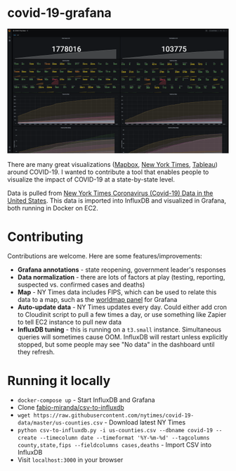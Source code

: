 covid-19-grafana
===

![Dashboard](img/dashboard.png)

There are many great visualizations ([Mapbox](https://blog.mapbox.com/notable-maps-visualizing-covid-19-and-surrounding-impacts-951724cc4bd8), [New York Times](https://www.nytimes.com/interactive/2020/us/coronavirus-us-cases.html), [Tableau](https://public.tableau.com/en-us/s/covid-19-viz-gallery)) around COVID-19. I wanted to contribute a tool that enables people to visualize the impact of COVID-19 at a state-by-state level.

Data is pulled from [New York Times Coronavirus (Covid-19) Data in the United States](https://github.com/nytimes/covid-19-data). This data is imported into InfluxDB and visualized in Grafana, both running in Docker on EC2.

# Contributing
Contributions are welcome. Here are some features/improvements:
- **Grafana annotations** - state reopening, government leader's responses
- **Data normalization** - there are lots of factors at play (testing, reporting, suspected vs. confirmed cases and deaths)
- **Map** - NY Times data includes FIPS, which can be used to relate this data to a map, such as the [worldmap panel](https://grafana.com/grafana/plugins/grafana-worldmap-panel/installation) for Grafana
- **Auto-update data** - NY Times updates every day. Could either add cron to Cloudinit script to pull a few times a day, or use something like Zapier to tell EC2 instance to pull new data
- **InfluxDB tuning** - this is running on a `t3.small` instance. Simultaneous queries will sometimes cause OOM. InfluxDB will restart unless explicitly stopped, but some people may see "No data" in the dashboard until they refresh.

# Running it locally
- `docker-compose up` - Start InfluxDB and Grafana
- Clone [fabio-miranda/csv-to-influxdb](https://github.com/fabio-miranda/csv-to-influxdb/blob/master/csv-to-influxdb.py)
- `wget https://raw.githubusercontent.com/nytimes/covid-19-data/master/us-counties.csv` - Download latest NY Times
- `python csv-to-influxdb.py -i us-counties.csv --dbname covid-19 --create --timecolumn date --timeformat '%Y-%m-%d' --tagcolumns county,state,fips --fieldcolumns cases,deaths` - Import CSV into InfluxDB
- Visit `localhost:3000` in your browser

